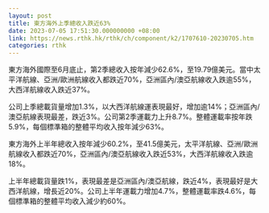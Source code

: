 ```yaml
---
layout: post
title: 東方海外上季總收入跌近63%
date: 2023-07-05 17:51:30.000000000 +08:00
link: https://news.rthk.hk/rthk/ch/component/k2/1707610-20230705.htm
categories: rthk
---
```


東方海外國際至6月底止，第2季總收入按年減少62.6%，至19.79億美元。當中太平洋航線、亞洲/歐洲航線收入都跌近70%，亞洲區內/澳亞航線收入跌逾55%，大西洋航線收入跌近37%。

公司上季總載貨量增加1.3%，以大西洋航線運表現最好，增加逾14%；亞洲區內/澳亞航線表現最差，跌近3%。公司第2季運載力上升8.7%。整體運載率按年跌5.9%，每個標準箱的整體平均收入按年減少63%。

東方海外上半年總收入按年減少60.2%，至41.5億美元，太平洋航線、亞洲/歐洲航線收入都跌近70%，亞洲區內/澳亞航線收入跌近53%，大西洋航線收入跌逾18%。

上半年總載貨量跌1%，表現最差是亞洲區內/澳亞航線，跌近4%，表現最好是大西洋航線，增長近20%。公司上半年運載力增加4.7%，整體運載率跌4.6%，每個標準箱的整體平均收入減少約60%。
